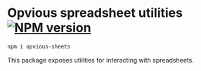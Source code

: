 # Opvious spreadsheet utilities [![NPM version](https://img.shields.io/npm/v/opvious-sheets.svg)](https://www.npmjs.com/package/opvious-sheets)

```sh
npm i opvious-sheets
```

This package exposes utilities for interacting with spreadsheets.
